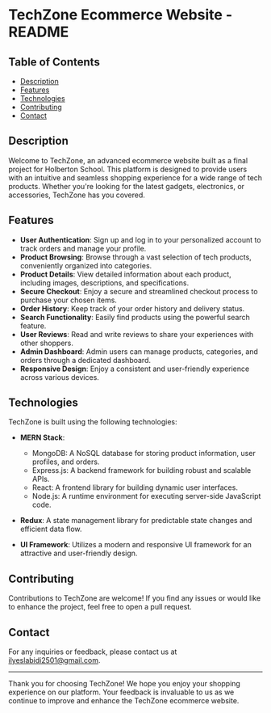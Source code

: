 # TechZone Ecommerce Website - README


## Table of Contents

- [Description](#description)
- [Features](#features)
- [Technologies](#technologies)
- [Contributing](#contributing)
- [Contact](#contact)

## Description

Welcome to TechZone, an advanced ecommerce website built as a final project for Holberton School. This platform is designed to provide users with an intuitive and seamless shopping experience for a wide range of tech products. Whether you're looking for the latest gadgets, electronics, or accessories, TechZone has you covered.

## Features

- **User Authentication**: Sign up and log in to your personalized account to track orders and manage your profile.
- **Product Browsing**: Browse through a vast selection of tech products, conveniently organized into categories.
- **Product Details**: View detailed information about each product, including images, descriptions, and specifications.
- **Secure Checkout**: Enjoy a secure and streamlined checkout process to purchase your chosen items.
- **Order History**: Keep track of your order history and delivery status.
- **Search Functionality**: Easily find products using the powerful search feature.
- **User Reviews**: Read and write reviews to share your experiences with other shoppers.
- **Admin Dashboard**: Admin users can manage products, categories, and orders through a dedicated dashboard.
- **Responsive Design**: Enjoy a consistent and user-friendly experience across various devices.

## Technologies

TechZone is built using the following technologies:

- **MERN Stack**:
  - MongoDB: A NoSQL database for storing product information, user profiles, and orders.
  - Express.js: A backend framework for building robust and scalable APIs.
  - React: A frontend library for building dynamic user interfaces.
  - Node.js: A runtime environment for executing server-side JavaScript code.

- **Redux**: A state management library for predictable state changes and efficient data flow.

- **UI Framework**: Utilizes a modern and responsive UI framework for an attractive and user-friendly design.

## Contributing

Contributions to TechZone are welcome! If you find any issues or would like to enhance the project, feel free to open a pull request.


## Contact

For any inquiries or feedback, please contact us at ilyeslabidi2501@gmail.com.

---

Thank you for choosing TechZone! We hope you enjoy your shopping experience on our platform. Your feedback is invaluable to us as we continue to improve and enhance the TechZone ecommerce website.
